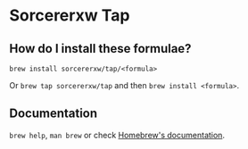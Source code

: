 # Sorcererxw Tap

## How do I install these formulae?

`brew install sorcererxw/tap/<formula>`

Or `brew tap sorcererxw/tap` and then `brew install <formula>`.

## Documentation

`brew help`, `man brew` or check [Homebrew's documentation](https://docs.brew.sh).
